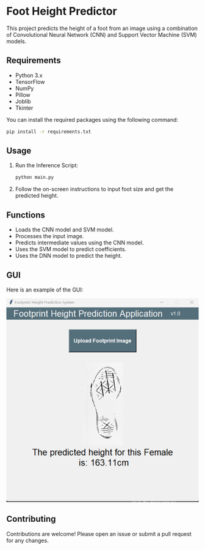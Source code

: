 # Foot Height Predictor

This project predicts the height of a foot from an image using a combination of Convolutional Neural Network (CNN) and Support Vector Machine (SVM) models.

## Requirements

- Python 3.x
- TensorFlow
- NumPy
- Pillow
- Joblib
- Tkinter

You can install the required packages using the following command:

```sh
pip install -r requirements.txt
```

## Usage

1. Run the Inference Script:
    ```bash
    python main.py
    ```
2. Follow the on-screen instructions to input foot size and get the predicted height.


## Functions
* Loads the CNN model and SVM model.
* Processes the input image.
* Predicts intermediate values using the CNN model.
* Uses the SVM model to predict coefficients.
* Uses the DNN model to predict the height.

## GUI

Here is an example of the GUI:

![GUI Example](example.jpg)


## Contributing
Contributions are welcome! Please open an issue or submit a pull request for any changes.

